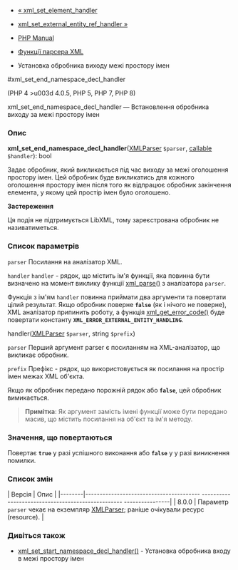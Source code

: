 - [« xml_set_element_handler](function.xml-set-element-handler.md)
- [xml_set_external_entity_ref_handler
»](function.xml-set-external-entity-ref-handler.md)

- [PHP Manual](index.md)
- [Функції парсера XML](ref.xml.md)
- Установка обробника виходу межі простору імен

#xml_set_end_namespace_decl_handler

(PHP 4 \>u003d 4.0.5, PHP 5, PHP 7, PHP 8)

xml_set_end_namespace_decl_handler — Встановлення обробника виходу за
межі простору імен

### Опис

**xml_set_end_namespace_decl_handler**([XMLParser](class.xmlparser.md)
`$parser`, [callable](language.types.callable.md) `$handler`): bool

Задає обробник, який викликається під час виходу за межі оголошення
простору імен. Цей обробник буде викликатись для кожного
оголошення простору імен після того як відпрацює обробник
закінчення елемента, у якому цей простір імен було оголошено.

**Застереження**

Ця подія не підтримується LibXML, тому зареєстрована
обробник не називатиметься.

### Список параметрів

`parser`
Посилання на аналізатор XML.

`handler`
`handler` - рядок, що містить ім'я функції, яка повинна бути
визначено на момент виклику функції
[xml_parse()](function.xml-parse.md) з аналізатора `parser`.

Функція з ім'ям `handler` повинна приймати два аргументи та повертати
цілий результат. Якщо обробник поверне **`false`** (як і
нічого не поверне), XML аналізатор припинить роботу, а функція
[xml_get_error_code()](function.xml-get-error-code.md) буде
повертати константу **`XML_ERROR_EXTERNAL_ENTITY_HANDLING`**.

handler([XMLParser](class.xmlparser.md) `$parser`, string `$prefix`)

`parser`
Перший аргумент parser є посиланням на XML-аналізатор, що викликає
обробник.

`prefix`
Префікс - рядок, що використовується як посилання на простір імен
межах XML об'єкта.

Якщо як обробник передано порожній рядок або **`false`**, цей
обробник вимикається.

> **Примітка**: Як аргумент замість імені функції може бути
> передано масив, що містить посилання на об'єкт та ім'я методу.

### Значення, що повертаються

Повертає **`true`** у разі успішного виконання або **`false`** у
у разі виникнення помилки.

### Список змін

| Версія | Опис |
|--------|---------------------------------------- -------------------------------------------------- ----------------|
| 8.0.0 | Параметр `parser` чекає на екземпляр [XMLParser](class.xmlparser.md); раніше очікували ресурс (resource). |

### Дивіться також

- [xml_set_start_namespace_decl_handler()](function.xml-set-start-namespace-decl-handler.md) -
Установка обробника входу в межі простору імен
